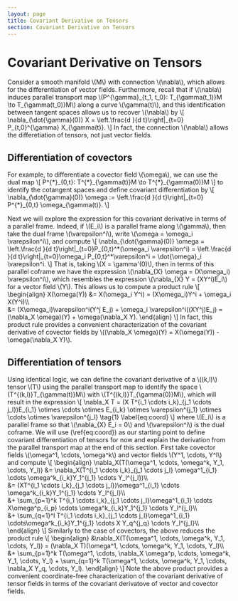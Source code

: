 ```yaml
---
layout: page
title: Covariant Derivative on Tensors
section: Covariant Derivative on Tensors
---
```


# Covariant Derivative on Tensors

Consider a smooth manifold \\(M\\) with connection \\(\nabla\\), which allows for the differentiation of vector fields. Furthermore, recall that if \\(\nabla\\) induces parallel transport map \\(P^{\gamma}\_{t\_1, t\_0}: T\_{\gamma(t\_1)}M \to T\_{\gamma(t\_0)}M\\) along a curve \\(\gamma(t)\\), and this identification between tangent spaces allows us to recover \\(\nabla\\) by
\\[
    \nabla\_{\dot{\gamma}(0)} X = \left.\frac{d }{d t}\right\|\_{t=0} P\_{t,0}^{\gamma} X\_{\gamma(t)}.
\\]
In fact, the connection \\(\nabla\\) allows the differetiation of tensors, not just vector fields. 

## Differentiation of covectors

For example, to differentiate a covector field \\(\omega\\), we can use the dual map
\\[
    P^{\*}\_{0,t}: T^{\*}\_{\gamma(t)}M \to T^{\*}\_{\gamma(0)}M
\\]
to identify the cotangent spaces and define covariant differentiation by
\\[
    \nabla\_{\dot{\gamma}(0)} \omega := \left.\frac{d }{d t}\right\|\_{t=0} P^{\*}\_{0,t} \omega\_{\gamma(t)}.
\\]

Next we will explore the expression for this covariant derivative in terms of a parallel frame. Indeed, if \\(E\_i\\) is a parallel frame along \\(\gamma\\), then take the dual frame \\(\varepsilon^i\\), write \\(\omega = \omega\_i \varepsilon^i\\), and compute
\\[
    \nabla\_{\dot{\gamma}(0)} \omega 
    = \left.\frac{d }{d t}\right\|\_{t=0}P\_{0,t}^\*(\omega\_i \varepsilon^i)
    = \left.\frac{d }{d t}\right\|\_{t=0}\omega\_i P\_{0,t}^\*\varepsilon^i
    = \dot{\omega}\_i \varepsilon^i.
\\]
That is, taking \\(X = \gamma'(0)\\), then in terms of this parallel coframe we have the expression \\(\nabla\_{X} \omega = (X\omega\_i) \varepsilon^i\\), which resembles the expression \\(\nabla\_{X} Y = (XY^i)E\_i\\) for a vector field \\(Y\\). This allows us to compute a product rule
\\[
\begin{align}
    X(\omega(Y))
    &= X(\omega\_i Y^i)
    = (X\omega\_i)Y^i + \omega\_i X(Y^i)\\\\\
    &= (X\omega\_i)\varepsilon^i(Y^j E\_j) + \omega\_i \varepsilon^i((XY^j)E\_j)
    = (\nabla\_X \omega)(Y) + \omega(\nabla\_X Y).
\end{align}
\\]
In fact, this product rule provides a convenient characterization of the covariant derivative of covector fields by \\((\nabla\_X \omega)(Y) = X(\omega(Y)) - \omega(\nabla\_X Y)\\).

## Differentiation of tensors

Using identical logic, we can define the covariant derivative of a \\((k,l)\\) tensor \\(T\\) using the parallel transport map to identify the space \\(T^{(k,l)}T\_{\gamma(t)}M\\) with \\(T^{(k,l)}T\_{\gamma(0)}M\\), which will result in the expression
\\[
    \nabla\_X T = (X T^{i\_1 \cdots i\_k}\_{j\_1 \cdots j\_l})E\_{i\_1} \otimes \cdots \otimes E\_{i\_k} \otimes \varepsilon^{j\_1} \otimes \cdots \otimes \varepsilon^{j\_l}
    \tag{1}
    \label{eq:coord}
\\]
where \\(E\_i\\) is a parallel frame so that \\(\nabla\_{X} E\_i = 0\\) and \\(\varepsilon^i\\) is the dual coframe. We will use (\ref{eq:coord}) as our starting point to define covariant differentiation of tensors for now and explain the derivation from the parallel transport map at the end of this section. First take covector fields \\(\omega^1, \cdots, \omega^k\\) and vector fields \\(Y^1, \cdots, Y^l\\) and compute
\\[
\begin{align}
    \nabla\_X(T(\omega^1, \cdots, \omega^k, Y\_1, \cdots, Y\_l))
    &= \nabla\_X(T^{i\_1 \cdots i\_k}\_{j\_1 \cdots j\_l} \omega^1\_{i\_1} \cdots \omega^k\_{i\_k}Y\_1^{j\_1} \cdots Y\_l^{j\_l})\\\\\
    &= (XT^{i\_1 \cdots i\_k}\_{j\_1 \cdots j\_l})\omega^1\_{i\_1} \cdots \omega^k\_{i\_k}Y\_1^{j\_1} \cdots Y\_l^{j\_l}\\\\\
    &+ \sum\_{p=1}^k T^{i\_1 \cdots i\_k}\_{j\_1 \cdots j\_l}\omega^1\_{i\_1} \cdots X\omega^p\_{i\_p} \cdots \omega^k\_{i\_k}Y\_1^{j\_1} \cdots Y\_l^{j\_l}\\\\\
    &+ \sum\_{q=1}^l T^{i\_1 \cdots i\_k}\_{j\_1 \cdots j\_l}\omega^1\_{i\_1} \cdots\omega^k\_{i\_k}Y\_1^{j\_1} \cdots X Y\_q^{j\_q} \cdots Y\_l^{j\_l}\\\\\
\end{align}
\\]
Similarly to the case of covectors, the above reduces the product rule
\\[
\begin{align}
    &\nabla\_X(T(\omega^1, \cdots, \omega^k, Y\_1, \cdots, Y\_l))
    = (\nabla\_X T)(\omega^1, \cdots, \omega^k, Y\_1, \cdots, Y\_l)\\\\\
    &+ \sum\_{p=1}^k T(\omega^1, \cdots, \nabla\_X \omega^p, \cdots, \omega^k, Y\_1, \cdots, Y\_l)
    + \sum\_{q=1}^k T(\omega^1, \cdots, \omega^k, Y\_1, \cdots, \nabla\_X Y\_q, \cdots, Y\_l).
\end{align}
\\]
Note the above product provides a convenient coordinate-free characterization of the covariant derivative of tensor fields in terms of the covariant derivatove of vector and covector fields.

<!-- optional? or perhaps put this earlier... -->

<!-- /\*optional?\*/

\\[
\begin{align}
    \nabla\_{\dot{\gamma}(0)}T
    &:= \left.\frac{d }{d t}\right\|\_{t=0}(P\_{t,0} \otimes \cdots \otimes P\_{t,0} \otimes P^{\*}\_{0,t} \otimes \cdots \otimes P^{\*}\_{0,t})(T)\\\\\
    &= \left.\frac{d }{d t}\right\|\_{t=0}(P\_{t,0} \otimes \cdots \otimes P\_{t,0} \otimes P^{\*}\_{0,t} \otimes \cdots \otimes P^{\*}\_{0,t})(T^{i\_1 \cdots i\_k}\_{j_1 \cdots j\_l} E\_{i\_1} \otimes \cdots \otimes E\_{i\_k} \otimes \varepsilon^{j\_1} \otimes \cdots \otimes \varepsilon^{j\_l})\\\\\
    &= \left.\frac{d }{d t}\right\|\_{t=0} T^{i\_1 \cdots i\_k}\_{j_1 \cdots j\_l}(P\_{t,0} E\_{i\_1} \otimes \cdots \otimes P\_{t,0} E\_{i\_k} \otimes P^{\*}\_{0,t} \varepsilon^{j\_1} \otimes \cdots \otimes P^{\*}\_{0,t} \varepsilon^{j\_l})\\\\\
    &= \dot{T}^{i\_1 \cdots i\_k}\_{j_1 \cdots j\_l}(t) E\_{i\_1} \otimes \cdots \otimes E\_{i\_k} \otimes \varepsilon^{j\_1} \otimes \cdots \otimes \varepsilon^{j\_l}.
\end{align}
\\] -->

<!-- /\*TODO... derive product rule for tensor products? and perhaps give an alternative characterization?\*/ -->